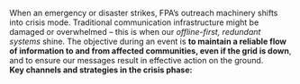 When an emergency or disaster strikes, FPA’s outreach machinery shifts into crisis mode. Traditional communication infrastructure might be damaged or overwhelmed – this is when our _offline-first, redundant systems_ shine. The objective during an event is **to maintain a reliable flow of information to and from affected communities, even if the grid is down**, and to ensure our messages result in effective action on the ground.  
**Key channels and strategies in the crisis phase:**